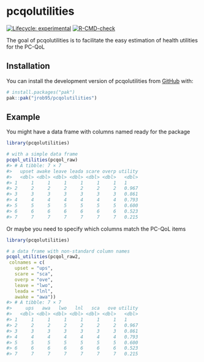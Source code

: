 
<!-- README.md is generated from README.Rmd. Please edit that file -->

# pcqolutilities

<!-- badges: start -->

[![Lifecycle:
experimental](https://img.shields.io/badge/lifecycle-experimental-orange.svg)](https://lifecycle.r-lib.org/articles/stages.html#experimental)
[![R-CMD-check](https://github.com/jrob95/pcqolutilities/actions/workflows/R-CMD-check.yaml/badge.svg)](https://github.com/jrob95/pcqolutilities/actions/workflows/R-CMD-check.yaml)
<!-- badges: end -->

The goal of pcqolutilities is to facilitate the easy estimation of
health utilities for the PC-QoL

## Installation

You can install the development version of pcqolutilities from
[GitHub](https://github.com/) with:

``` r
# install.packages("pak")
pak::pak("jrob95/pcqolutilities")
```

## Example

You might have a data frame with columns named ready for the package

``` r
library(pcqolutilities)

# with a simple data frame
pcqol_utilities(pcqol_raw)
#> # A tibble: 7 × 7
#>   upset awake leave leada scare overp utility
#>   <dbl> <dbl> <dbl> <dbl> <dbl> <dbl>   <dbl>
#> 1     1     1     1     1     1     1   1    
#> 2     2     2     2     2     2     2   0.967
#> 3     3     3     3     3     3     3   0.861
#> 4     4     4     4     4     4     4   0.793
#> 5     5     5     5     5     5     5   0.600
#> 6     6     6     6     6     6     6   0.523
#> 7     7     7     7     7     7     7   0.215
```

Or maybe you need to specify which columns match the PC-QoL items

``` r
library(pcqolutilities)

# a data frame with non-standard column names
pcqol_utilities(pcqol_raw2,
 colnames = c(
   upset = "ups",
   scare = "sca",
   overp = "ove",
   leave = "lwo",
   leada = "lnl",
   awake = "awa"))
#> # A tibble: 7 × 7
#>     ups   awa   lwo   lnl   sca   ove utility
#>   <dbl> <dbl> <dbl> <dbl> <dbl> <dbl>   <dbl>
#> 1     1     1     1     1     1     1   1    
#> 2     2     2     2     2     2     2   0.967
#> 3     3     3     3     3     3     3   0.861
#> 4     4     4     4     4     4     4   0.793
#> 5     5     5     5     5     5     5   0.600
#> 6     6     6     6     6     6     6   0.523
#> 7     7     7     7     7     7     7   0.215
```
